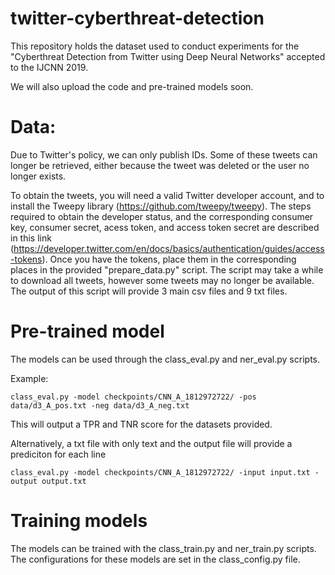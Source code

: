 # twitter-cyberthreat-detection
This repository holds the dataset used to conduct experiments for the "Cyberthreat Detection from Twitter using Deep Neural Networks" accepted to the IJCNN 2019.

We will also upload the code and pre-trained models soon.

# Data:
Due to Twitter's policy, we can only publish IDs.
Some of these tweets can longer be retrieved, either because the tweet was deleted or the user no longer exists.

To obtain the tweets, you will need a valid Twitter developer account, and to install the Tweepy library (https://github.com/tweepy/tweepy).
The steps required to obtain the developer status, and the corresponding consumer key, consumer secret, acess token, and access token secret are described in this link (https://developer.twitter.com/en/docs/basics/authentication/guides/access-tokens).
Once you have the tokens, place them in the corresponding places in the provided "prepare_data.py" script.
The script may take a while to download all tweets, however some tweets may no longer be available.
The output of this script will provide 3 main csv files and 9 txt files.

# Pre-trained model

The models can be used through the class_eval.py and ner_eval.py scripts.

Example:
  ```
  class_eval.py -model checkpoints/CNN_A_1812972722/ -pos data/d3_A_pos.txt -neg data/d3_A_neg.txt
  ```
  This will output a TPR and TNR score for the datasets provided.

  Alternatively, a txt file with only text and the output file will provide a prediciton for each line
  ```
  class_eval.py -model checkpoints/CNN_A_1812972722/ -input input.txt -output output.txt
  ```

# Training models

The models can be trained with the class_train.py and ner_train.py scripts.
The configurations for these models are set in the class_config.py file.
